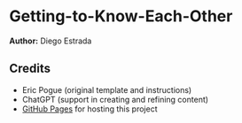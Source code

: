 # Getting-to-Know-Each-Other

**Author:** Diego Estrada  

## Credits
- Eric Pogue (original template and instructions)  
- ChatGPT (support in creating and refining content)  
- [GitHub Pages](https://pages.github.com/) for hosting this project 
